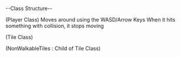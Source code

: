 --Class Structure--

(Player Class)
Moves around using the WASD/Arrow Keys
When it hits something with collision, it stops moving


(Tile Class)


(NonWalkableTiles : Child of Tile Class)


